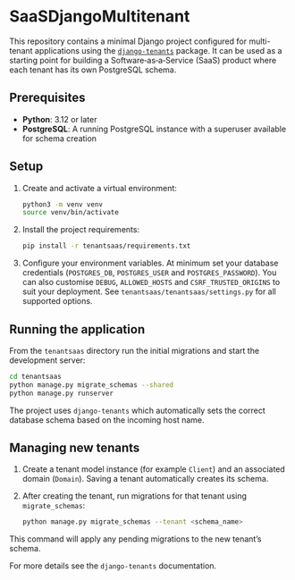 # SaaSDjangoMultitenant

This repository contains a minimal Django project configured for multi-tenant applications using the [`django-tenants`](https://github.com/django-tenants/django-tenants) package. It can be used as a starting point for building a Software‑as‑a‑Service (SaaS) product where each tenant has its own PostgreSQL schema.

## Prerequisites

- **Python**: 3.12 or later
- **PostgreSQL**: A running PostgreSQL instance with a superuser available for schema creation

## Setup

1. Create and activate a virtual environment:

   ```bash
   python3 -m venv venv
   source venv/bin/activate
   ```

2. Install the project requirements:

   ```bash
   pip install -r tenantsaas/requirements.txt
   ```

3. Configure your environment variables. At minimum set your database credentials
   (``POSTGRES_DB``, ``POSTGRES_USER`` and ``POSTGRES_PASSWORD``). You can also
   customise ``DEBUG``, ``ALLOWED_HOSTS`` and ``CSRF_TRUSTED_ORIGINS`` to suit
   your deployment. See ``tenantsaas/tenantsaas/settings.py`` for all supported
   options.

## Running the application

From the `tenantsaas` directory run the initial migrations and start the development server:

```bash
cd tenantsaas
python manage.py migrate_schemas --shared
python manage.py runserver
```

The project uses `django-tenants` which automatically sets the correct database schema based on the incoming host name.

## Managing new tenants

1. Create a tenant model instance (for example `Client`) and an associated domain (`Domain`). Saving a tenant automatically creates its schema.
2. After creating the tenant, run migrations for that tenant using `migrate_schemas`:

   ```bash
   python manage.py migrate_schemas --tenant <schema_name>
   ```

This command will apply any pending migrations to the new tenant’s schema.

For more details see the `django-tenants` documentation.
